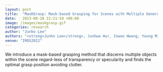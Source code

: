 ```yaml
---
layout: post
title:  "MasKGrasp: Mask-based Grasping for Scenes with Multiple General Real-world Objects"
date:   2023-08-28 22:21:59 +00:00
image: /images/maskgrasp.gif
categories: research
author: "Junho Lee"
authors: "<strong>Junho Lee</strong>, Junhwa Hur, Inwoo Hwang, Young Min Kim"
venue: "IROS2022"
---
```

We introduce a mask-based grasping method that discerns multiple objects within the scene regard-less of transparency or specularity and finds the optimal grasp position avoiding clutter. 
